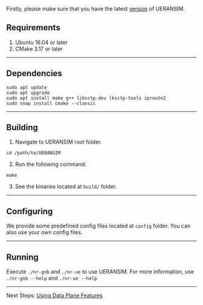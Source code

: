 Firstly, please make sure that you have the latest [version](https://github.com/aligungr/UERANSIM/releases) of UERANSIM.

##  Requirements
1. Ubuntu 16.04 or later 
2. CMake 3.17 or later

---

## Dependencies
```
sudo apt update
sudo apt upgrade
sudo apt install make g++ libsctp-dev lksctp-tools iproute2
sudo snap install cmake --classic
```

---

## Building
1. Navigate to UERANSIM root folder.
```
cd /path/to/UERANSIM
```
2. Run the following command:
```
make
```
3. See the binaries located at `build/` folder.
---

## Configuring
We provide some predefined config files located at `config` folder. You can also use your own config files.

---

## Running
Execute `./nr-gnb` and `./nr-ue` to use UERANSIM. For more information, use `./nr-gnb --help` and `./nr-ue --help`

---

Next Steps:
[Using Data Plane Features](https://github.com/aligungr/UERANSIM/wiki/Using-Data-Plane-Features)